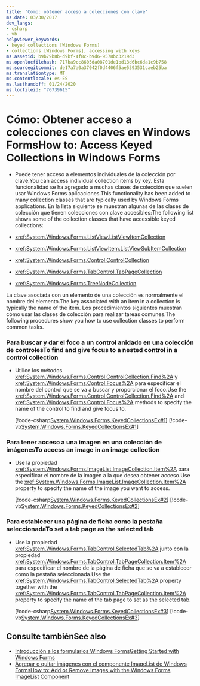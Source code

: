 ```yaml
---
title: 'Cómo: obtener acceso a colecciones con clave'
ms.date: 03/30/2017
dev_langs:
- csharp
- vb
helpviewer_keywords:
- keyed collections [Windows Forms]
- collections [Windows Forms], accessing with keys
ms.assetid: b9b79b8b-d9bf-4f8c-b9d6-9578bc3219d3
ms.openlocfilehash: 717ba9cc8605da08701de1bd13d6bc6da1c9b758
ms.sourcegitcommit: de17a7a0a37042f0d4406f5ae5393531caeb25ba
ms.translationtype: MT
ms.contentlocale: es-ES
ms.lasthandoff: 01/24/2020
ms.locfileid: "76739615"
---
```

# <a name="how-to-access-keyed-collections-in-windows-forms"></a><span data-ttu-id="93080-102">Cómo: Obtener acceso a colecciones con claves en Windows Forms</span><span class="sxs-lookup"><span data-stu-id="93080-102">How to: Access Keyed Collections in Windows Forms</span></span>

- <span data-ttu-id="93080-103">Puede tener acceso a elementos individuales de la colección por clave.</span><span class="sxs-lookup"><span data-stu-id="93080-103">You can access individual collection items by key.</span></span> <span data-ttu-id="93080-104">Esta funcionalidad se ha agregado a muchas clases de colección que suelen usar Windows Forms aplicaciones.</span><span class="sxs-lookup"><span data-stu-id="93080-104">This functionality has been added to many collection classes that are typically used by Windows Forms applications.</span></span> <span data-ttu-id="93080-105">En la lista siguiente se muestran algunas de las clases de colección que tienen colecciones con clave accesibles:</span><span class="sxs-lookup"><span data-stu-id="93080-105">The following list shows some of the collection classes that have accessible keyed collections:</span></span>  
  
- <xref:System.Windows.Forms.ListView.ListViewItemCollection>  
  
- <xref:System.Windows.Forms.ListViewItem.ListViewSubItemCollection>  
  
- <xref:System.Windows.Forms.Control.ControlCollection>  
  
- <xref:System.Windows.Forms.TabControl.TabPageCollection>  
  
- <xref:System.Windows.Forms.TreeNodeCollection>  
  
 <span data-ttu-id="93080-106">La clave asociada con un elemento de una colección es normalmente el nombre del elemento.</span><span class="sxs-lookup"><span data-stu-id="93080-106">The key associated with an item in a collection is typically the name of the item.</span></span> <span data-ttu-id="93080-107">Los procedimientos siguientes muestran cómo usar las clases de colección para realizar tareas comunes.</span><span class="sxs-lookup"><span data-stu-id="93080-107">The following procedures show you how to use collection classes to perform common tasks.</span></span>  
  
### <a name="to-find-and-give-focus-to-a-nested-control-in-a-control-collection"></a><span data-ttu-id="93080-108">Para buscar y dar el foco a un control anidado en una colección de controles</span><span class="sxs-lookup"><span data-stu-id="93080-108">To find and give focus to a nested control in a control collection</span></span>  
  
- <span data-ttu-id="93080-109">Utilice los métodos <xref:System.Windows.Forms.Control.ControlCollection.Find%2A> y <xref:System.Windows.Forms.Control.Focus%2A> para especificar el nombre del control que se va a buscar y proporcionar el foco.</span><span class="sxs-lookup"><span data-stu-id="93080-109">Use the <xref:System.Windows.Forms.Control.ControlCollection.Find%2A> and <xref:System.Windows.Forms.Control.Focus%2A> methods to specify the name of the control to find and give focus to.</span></span>  
  
     [!code-csharp[System.Windows.Forms.KeyedCollectionsEx#1](~/samples/snippets/csharp/VS_Snippets_Winforms/System.Windows.Forms.KeyedCollectionsEx/CS/Form1.cs#1)]
     [!code-vb[System.Windows.Forms.KeyedCollectionsEx#1](~/samples/snippets/visualbasic/VS_Snippets_Winforms/System.Windows.Forms.KeyedCollectionsEx/VB/Form1.vb#1)]  
  
### <a name="to-access-an-image-in-an-image-collection"></a><span data-ttu-id="93080-110">Para tener acceso a una imagen en una colección de imágenes</span><span class="sxs-lookup"><span data-stu-id="93080-110">To access an image in an image collection</span></span>  
  
- <span data-ttu-id="93080-111">Use la propiedad <xref:System.Windows.Forms.ImageList.ImageCollection.Item%2A> para especificar el nombre de la imagen a la que desea obtener acceso.</span><span class="sxs-lookup"><span data-stu-id="93080-111">Use the <xref:System.Windows.Forms.ImageList.ImageCollection.Item%2A> property to specify the name of the image you want to access.</span></span>  
  
     [!code-csharp[System.Windows.Forms.KeyedCollectionsEx#2](~/samples/snippets/csharp/VS_Snippets_Winforms/System.Windows.Forms.KeyedCollectionsEx/CS/Form1.cs#2)]
     [!code-vb[System.Windows.Forms.KeyedCollectionsEx#2](~/samples/snippets/visualbasic/VS_Snippets_Winforms/System.Windows.Forms.KeyedCollectionsEx/VB/Form1.vb#2)]  
  
### <a name="to-set-a-tab-page-as-the-selected-tab"></a><span data-ttu-id="93080-112">Para establecer una página de ficha como la pestaña seleccionada</span><span class="sxs-lookup"><span data-stu-id="93080-112">To set a tab page as the selected tab</span></span>  
  
- <span data-ttu-id="93080-113">Use la propiedad <xref:System.Windows.Forms.TabControl.SelectedTab%2A> junto con la propiedad <xref:System.Windows.Forms.TabControl.TabPageCollection.Item%2A> para especificar el nombre de la página de ficha que se va a establecer como la pestaña seleccionada.</span><span class="sxs-lookup"><span data-stu-id="93080-113">Use the <xref:System.Windows.Forms.TabControl.SelectedTab%2A> property together with the <xref:System.Windows.Forms.TabControl.TabPageCollection.Item%2A> property to specify the name of the tab page to set as the selected tab.</span></span>  
  
     [!code-csharp[System.Windows.Forms.KeyedCollectionsEx#3](~/samples/snippets/csharp/VS_Snippets_Winforms/System.Windows.Forms.KeyedCollectionsEx/CS/Form1.cs#3)]
     [!code-vb[System.Windows.Forms.KeyedCollectionsEx#3](~/samples/snippets/visualbasic/VS_Snippets_Winforms/System.Windows.Forms.KeyedCollectionsEx/VB/Form1.vb#3)]  
  
## <a name="see-also"></a><span data-ttu-id="93080-114">Consulte también</span><span class="sxs-lookup"><span data-stu-id="93080-114">See also</span></span>

- [<span data-ttu-id="93080-115">Introducción a los formularios Windows Forms</span><span class="sxs-lookup"><span data-stu-id="93080-115">Getting Started with Windows Forms</span></span>](getting-started-with-windows-forms.md)
- [<span data-ttu-id="93080-116">Agregar o quitar imágenes con el componente ImageList de Windows Forms</span><span class="sxs-lookup"><span data-stu-id="93080-116">How to: Add or Remove Images with the Windows Forms ImageList Component</span></span>](./controls/how-to-add-or-remove-images-with-the-windows-forms-imagelist-component.md)
